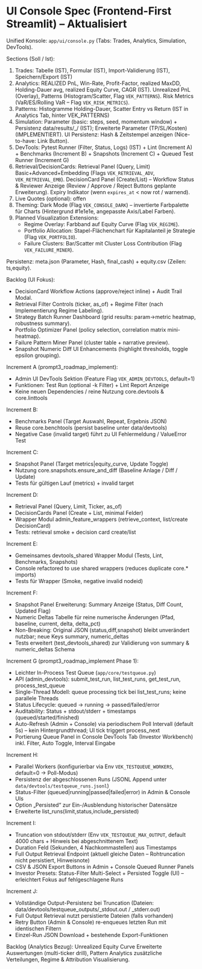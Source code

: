 # UI Console Spec (Frontend-First Streamlit) – Aktualisiert

Unified Konsole: `app/ui/console.py` (Tabs: Trades, Analytics, Simulation, DevTools).

Sections (Soll / Ist):
1) Trades: Tabelle (IST), Formular (IST), Import-Validierung (IST), Speichern/Export (IST)
2) Analytics: REALIZED PnL, Win-Rate, Profit-Factor, realized MaxDD, Holding-Dauer avg, realized Equity Curve, CAGR (IST). Unrealized PnL (Overlay), Patterns (Histogram/Scatter, Flag `VEK_PATTERNS`). Risk Metrics (VaR/ES/Rolling VaR – Flag `VEK_RISK_METRICS`).
3) Patterns: Histogramme Holding-Dauer, Scatter Entry vs Return (IST in Analytics Tab, hinter VEK_PATTERNS)
4) Simulation: Parameter (basic: steps, seed, momentum window) + Persistenz data/results/<ts>_<hash>/ (IST); Erweiterte Parameter (TP/SL/Kosten) (IMPLEMENTIERT). UI Persistenz: Hash & Zeitstempel anzeigen (Nice-to-have: Link Button). 
5) DevTools: Pytest Runner (Filter, Status, Logs) (IST) + Lint (Increment A) + Benchmarks (Increment B) + Snapshots (Increment C) + Queued Test Runner (Increment G)
6) Retrieval/DecisionCards: Retrieval Panel (Query, Limit) Basic+Advanced+Embedding (Flags `VEK_RETRIEVAL_ADV`, `VEK_RETRIEVAL_EMB`). DecisionCard Panel (Create/List) – Workflow Status & Reviewer Anzeige (Review / Approve / Reject Buttons geplante Erweiterung). Expiry Indikator (wenn `expires_at` < now rot / warnend).
7) Live Quotes (optional): offen
8) Theming: Dark Mode (Flag `VEK_CONSOLE_DARK`) – invertierte Farbpalette für Charts (Hintergrund #1e1e1e, angepasste Axis/Label Farben).
9) Planned Visualization Extensions:
	- Regime Overlay: Farbband auf Equity Curve (Flag `VEK_REGIME`).
	- Portfolio Allocation: Stapel-Flächenchart für Kapitalanteil je Strategie (Flag `VEK_PORTFOLIO`).
	- Failure Clusters: Bar/Scatter mit Cluster Loss Contribution (Flag `VEK_FAILURE_MINER`).

Persistenz: meta.json (Parameter, Hash, final_cash) + equity.csv (Zeilen: ts,equity).

Backlog (UI Fokus):
- DecisionCard Workflow Actions (approve/reject inline) + Audit Trail Modal.
- Retrieval Filter Controls (ticker, as_of) + Regime Filter (nach Implementierung Regime Labeling).
- Strategy Batch Runner Dashboard (grid results: param→metric heatmap, robustness summary).
- Portfolio Optimizer Panel (policy selection, correlation matrix mini-heatmap).
- Failure Pattern Miner Panel (cluster table + narrative preview).
- Snapshot Numeric Diff UI Enhancements (highlight thresholds, toggle epsilon grouping).

Increment A (prompt3_roadmap_implement):
- Admin UI DevTools Sektion (Feature Flag `VEK_ADMIN_DEVTOOLS`, default=1)
- Funktionen: Test Run (optional -k Filter) + Lint Report Anzeige
- Keine neuen Dependencies / reine Nutzung core.devtools & core.linttools

Increment B:
- Benchmarks Panel (Target Auswahl, Repeat, Ergebnis JSON)
- Reuse core.benchtools (persist baseline unter data/devtools)
- Negative Case (invalid target) führt zu UI Fehlermeldung / ValueError Test

Increment C:
- Snapshot Panel (Target metrics|equity_curve, Update Toggle)
- Nutzung core.snapshots.ensure_and_diff (Baseline Anlage / Diff / Update)
- Tests für gültigen Lauf (metrics) + invalid target

Increment D:
- Retrieval Panel (Query, Limit, Ticker, as_of)
- DecisionCards Panel (Create + List, minimal Felder)
- Wrapper Modul admin_feature_wrappers (retrieve_context, list/create DecisionCard)
- Tests: retrieval smoke + decision card create/list

Increment E:
- Gemeinsames devtools_shared Wrapper Modul (Tests, Lint, Benchmarks, Snapshots)
- Console refactored to use shared wrappers (reduces duplicate core.* imports)
- Tests für Wrapper (Smoke, negative invalid nodeid)

Increment F:
- Snapshot Panel Erweiterung: Summary Anzeige (Status, Diff Count, Updated Flag)
- Numeric Deltas Tabelle für reine numerische Änderungen (Pfad, baseline, current, delta, delta_pct)
- Non-Breaking: Original JSON (status,diff,snapshot) bleibt unverändert nutzbar; neue Keys summary, numeric_deltas
- Tests erweitert (test_devtools_shared) zur Validierung von summary & numeric_deltas Schema

Increment G (prompt3_roadmap_implement Phase 1):
- Leichter In-Process Test Queue (`app/core/testqueue.py`)
- API (admin_devtools): submit_test_run, list_test_runs, get_test_run, process_test_queue
- Single-Thread Modell: queue processing tick bei list_test_runs; keine parallele Threads
- Status Lifecycle: queued -> running -> passed/failed/error
- Auditability: Status + stdout/stderr + timestamps (queued/started/finished)
 - Auto-Refresh (Admin + Console) via periodischem Poll Intervall (default 5s) – kein Hintergrundthread; UI tick triggert process_next
 - Portierung Queue Panel in Console DevTools Tab (Investor Workbench) inkl. Filter, Auto Toggle, Interval Eingabe

Increment H:
- Parallel Workers (konfigurierbar via Env `VEK_TESTQUEUE_WORKERS`, default=0 → Poll-Modus)
- Persistenz der abgeschlossenen Runs (JSONL Append unter `data/devtools/testqueue_runs.jsonl`)
- Status-Filter (queued|running|passed|failed|error) in Admin & Console UIs
- Option „Persisted“ zur Ein-/Ausblendung historischer Datensätze
- Erweiterte list_runs(limit,status,include_persisted)

Increment I:
- Truncation von stdout/stderr (Env `VEK_TESTQUEUE_MAX_OUTPUT`, default 4000 chars + Hinweis bei abgeschnittenem Text)
- Duration Feld (Sekunden, 4 Nachkommastellen) aus Timestamps
- Full Output Retrieval Endpoint (aktuell gleiche Daten – Rohtruncation nicht persistiert, Hinweisnote)
- CSV & JSON Export Buttons in Admin + Console Queued Runner Panels
- Investor Presets: Status-Filter Multi-Select + Persisted Toggle (UI) – erleichtert Fokus auf fehlgeschlagene Runs

Increment J:
- Vollständige Output-Persistenz bei Truncation (Dateien: data/devtools/testqueue_outputs/<runid>_stdout.out / _stderr.out)
- Full Output Retrieval nutzt persistierte Dateien (falls vorhanden)
- Retry Button (Admin & Console) re-enqueues letzten Run mit identischen Filtern
- Einzel-Run JSON Download + bestehende Export-Funktionen

Backlog (Analytics Bezug): Unrealized Equity Curve Erweiterte Auswertungen (multi-ticker drill), Pattern Analytics zusätzliche Verteilungen, Regime & Attribution Visualisierung.
